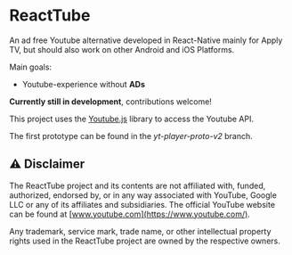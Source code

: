 # ReactTube

An ad free Youtube alternative developed in React-Native mainly for Apply TV, but should also work on other Android and iOS Platforms.

Main goals:

- Youtube-experience without **ADs**

**Currently still in development**, contributions welcome!

This project uses the [Youtube.js](https://github.com/LuanRT/YouTube.js) library to access the Youtube API.

The first prototype can be found in the *yt-player-proto-v2* branch.

## ⚠️ Disclaimer

The ReactTube project and its contents are not affiliated with, funded, authorized, endorsed by, or in any way associated with YouTube, Google LLC or any of its affiliates and subsidiaries. The official YouTube website can be found at [www.youtube.com](https://www.youtube.com/).

Any trademark, service mark, trade name, or other intellectual property rights used in the ReactTube project are owned by the respective owners.


